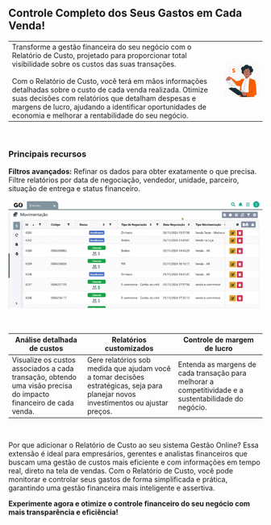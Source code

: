 ## Controle Completo dos Seus Gastos em Cada Venda!

| | |
|-|-|
|Transforme a gestão financeira do seu negócio com o Relatório de Custo, projetado para proporcionar total visibilidade sobre os custos das suas transações.<br><br>Com o Relatório de Custo, você terá em mãos informações detalhadas sobre o custo de cada venda realizada. Otimize suas decisões com relatórios que detalham despesas e margens de lucro, ajudando a identificar oportunidades de economia e melhorar a rentabilidade do seu negócio. |![](https://github.com/Gestao-Online/public-docs/blob/f802dd7b01ef2ee7ebd33037628ada0c2d1b4830/erp-v2/assets/marketplace/go_relatorio_custo/report-custo.png?raw=true) |

<br>

### Principais recursos

**Filtros avançados:** Refinar os dados para obter exatamente o que precisa. Filtre relatórios por data de negociação, vendedor, unidade, parceiro, situação de entrega e status financeiro.

![](https://github.com/Gestao-Online/public-docs/blob/f802dd7b01ef2ee7ebd33037628ada0c2d1b4830/erp-v2/assets/marketplace/go_relatorio_custo/marketplace_report_custo.gif?raw=true)

<br>

|**Análise detalhada de custos** |**Relatórios customizados** |**Controle de margem de lucro** |
|--------------------------------|----------------------------|--------------------------------|
|Visualize os custos associados a cada transação, obtendo uma visão precisa do impacto financeiro de cada venda. |Gere relatórios sob medida que ajudam você a tomar decisões estratégicas, seja para planejar novos investimentos ou ajustar preços. |Entenda as margens de cada transação para melhorar a competitividade e a sustentabilidade do negócio. |

<br>

Por que adicionar o Relatório de Custo ao seu sistema Gestão Online? Essa extensão é ideal para empresários, gerentes e analistas financeiros que buscam uma gestão de custos mais eficiente e com informações em tempo real, direto na tela de vendas. Com o Relatório de Custo, você pode monitorar e controlar seus gastos de forma simplificada e prática, garantindo uma gestão financeira mais inteligente e assertiva.

**Experimente agora e otimize o controle financeiro do seu negócio com mais transparência e eficiência!**